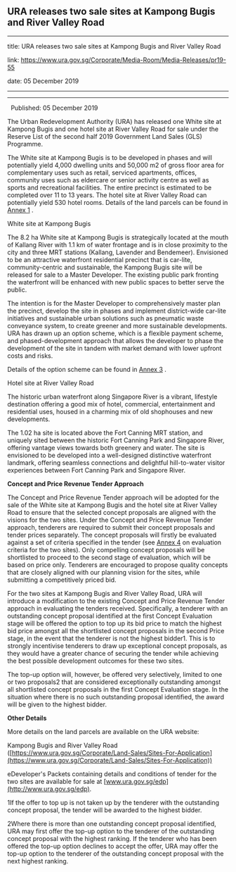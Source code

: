 ## URA releases two sale sites at Kampong Bugis and River Valley Road
---
title: URA releases two sale sites at Kampong Bugis and River Valley Road

link: https://www.ura.gov.sg/Corporate/Media-Room/Media-Releases/pr19-55

date: 05 December 2019

---

------------------------------------------------------------------

  Published: 05 December 2019

The Urban Redevelopment Authority (URA) has released one White site at Kampong Bugis and one hotel site at River Valley Road for sale under the Reserve List of the second half 2019 Government Land Sales (GLS) Programme.

The White site at Kampong Bugis is to be developed in phases and will potentially yield 4,000 dwelling units and 50,000 m2 of gross floor area for complementary uses such as retail, serviced apartments, offices, community uses such as eldercare or senior activity centre as well as sports and recreational facilities. The entire precinct is estimated to be completed over 11 to 13 years. The hotel site at River Valley Road can potentially yield 530 hotel rooms. Details of the land parcels can be found in [Annex 1](https://www.ura.gov.sg/-/media/Corporate/Media-Room/2019/Dec/pr19-55a\(2\).pdf) .

White site at Kampong Bugis

The 8.2 ha White site at Kampong Bugis is strategically located at the mouth of Kallang River with 1.1 km of water frontage and is in close proximity to the city and three MRT stations (Kallang, Lavender and Bendemeer). Envisioned to be an attractive waterfront residential precinct that is car-lite, community-centric and sustainable, the Kampong Bugis site will be released for sale to a Master Developer. The existing public park fronting the waterfront will be enhanced with new public spaces to better serve the public.

The intention is for the Master Developer to comprehensively master plan the precinct, develop the site in phases and implement district-wide car-lite initiatives and sustainable urban solutions such as pneumatic waste conveyance system, to create greener and more sustainable developments. URA has drawn up an option scheme, which is a flexible payment scheme, and phased-development approach that allows the developer to phase the development of the site in tandem with market demand with lower upfront costs and risks.

Details of the option scheme can be found in [Annex 3](https://www.ura.gov.sg/-/media/Corporate/Media-Room/2019/Dec/pr19-55c.pdf) .

Hotel site at River Valley Road

The historic urban waterfront along Singapore River is a vibrant, lifestyle destination offering a good mix of hotel, commercial, entertainment and residential uses, housed in a charming mix of old shophouses and new developments.

The 1.02 ha site is located above the Fort Canning MRT station, and uniquely sited between the historic Fort Canning Park and Singapore River, offering vantage views towards both greenery and water. The site is envisioned to be developed into a well-designed distinctive waterfront landmark, offering seamless connections and delightful hill-to-water visitor experiences between Fort Canning Park and Singapore River.

**Concept and Price Revenue Tender Approach**

The Concept and Price Revenue Tender approach will be adopted for the sale of the White site at Kampong Bugis and the hotel site at River Valley Road to ensure that the selected concept proposals are aligned with the visions for the two sites. Under the Concept and Price Revenue Tender approach, tenderers are required to submit their concept proposals and tender prices separately. The concept proposals will firstly be evaluated against a set of criteria specified in the tender (see [Annex 4](https://www.ura.gov.sg/-/media/Corporate/Media-Room/2019/Dec/pr19-55d.pdf)  on evaluation criteria for the two sites). Only compelling concept proposals will be shortlisted to proceed to the second stage of evaluation, which will be based on price only. Tenderers are encouraged to propose quality concepts that are closely aligned with our planning vision for the sites, while submitting a competitively priced bid.

For the two sites at Kampong Bugis and River Valley Road, URA will introduce a modification to the existing Concept and Price Revenue Tender approach in evaluating the tenders received. Specifically, a tenderer with an outstanding concept proposal identified at the first Concept Evaluation stage will be offered the option to top up its bid price to match the highest bid price amongst all the shortlisted concept proposals in the second Price stage, in the event that the tenderer is not the highest bidder1. This is to strongly incentivise tenderers to draw up exceptional concept proposals, as they would have a greater chance of securing the tender while achieving the best possible development outcomes for these two sites.

The top-up option will, however, be offered very selectively, limited to one or two proposals2 that are considered exceptionally outstanding amongst all shortlisted concept proposals in the first Concept Evaluation stage. In the situation where there is no such outstanding proposal identified, the award will be given to the highest bidder.

**Other Details**

More details on the land parcels are available on the URA website:

Kampong Bugis and River Valley Road  
([https://www.ura.gov.sg/Corporate/Land-Sales/Sites-For-Application](https://www.ura.gov.sg/Corporate/Land-Sales/Sites-For-Application))

eDeveloper's Packets containing details and conditions of tender for the two sites are available for sale at [www.ura.gov.sg/edp](http://www.ura.gov.sg/edp).



1If the offer to top up is not taken up by the tenderer with the outstanding concept proposal, the tender will be awarded to the highest bidder.

2Where there is more than one outstanding concept proposal identified, URA may first offer the top-up option to the tenderer of the outstanding concept proposal with the highest ranking. If the tenderer who has been offered the top-up option declines to accept the offer, URA may offer the top-up option to the tenderer of the outstanding concept proposal with the next highest ranking.